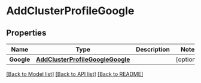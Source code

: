 # AddClusterProfileGoogle

## Properties
Name | Type | Description | Notes
------------ | ------------- | ------------- | -------------
**Google** | [**AddClusterProfileGoogleGoogle**](AddClusterProfileGoogle_google.md) |  | [optional] 

[[Back to Model list]](../README.md#documentation-for-models) [[Back to API list]](../README.md#documentation-for-api-endpoints) [[Back to README]](../README.md)


